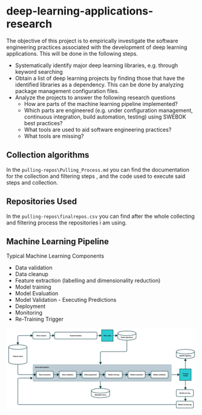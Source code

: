 # deep-learning-applications-research
The objective of this project is to empirically investigate the software engineering practices associated with the development of deep learning applications. This will be done in the following steps.

* Systematically identify major deep learning libraries, e.g. through keyword searching
* Obtain a list of deep learning projects by finding those that have the identified libraries as a dependency. This can be done by analyzing package management configuration files.
* Analyze the projects to answer the following research questions
  * How are parts of the machine learning pipeline implemented?
  * Which parts are engineered (e.g. under configuration management, continuous integration, build automation, testing) using SWEBOK best practices?
  * What tools are used to aid software engineering practices?
  * What tools are missing?


## Collection algorithms

In the ``pulling-repos\Pulling_Process.md`` you can find the documentation for the collection and filtering steps , and the code used to execute said steps and collection.



## Repositories Used
In the ``pulling-repos\finalrepos.csv``  you can find after the whole collecting and filtering process the repositories i am using.


## Machine Learning Pipeline

Typical Machine Learning Components

* Data validation
* Data cleanup
* Feature extraction (labelling and dimensionality reduction)
* Model training
* Model Evaluation
* Model Validation - Executing Predictions
* Deployment
* Monitoring
* Re-Training Trigger


![Pipeline](/images/automatic-pipeline.png
)

